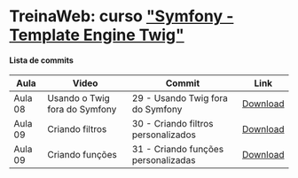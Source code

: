 # TreinaWeb: curso ["Symfony - Template Engine Twig"](https://www.treinaweb.com.br/curso/symfony-template-engine-twig)

#### Lista de commits
Aula | Video | Commit | Link 
------ | ------ | ------ | ------ 
Aula 08 | Usando o Twig fora do Symfony | 29 - Usando Twig fora do Symfony | [Download](https://github.com/treinaweb/treinaweb-eloquent-avancado/archive/e3146ece5245cc4bec4f65a9adbbcf5425861962.zip) 
Aula 09 | Criando filtros | 30 - Criando filtros personalizados | [Download](https://github.com/treinaweb/treinaweb-eloquent-avancado/archive/762eba5381eda97806b8597091035c6989dffcce.zip) 
Aula 09 | Criando funções | 31 - Criando funções personalizadas | [Download](https://github.com/treinaweb/treinaweb-eloquent-avancado/archive/9e89ef959f9208b5b11a807dbfcf87f7878ee7c7.zip) 
